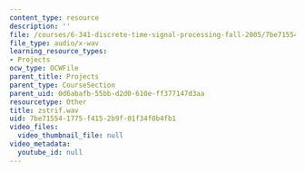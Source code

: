```yaml
---
content_type: resource
description: ''
file: /courses/6-341-discrete-time-signal-processing-fall-2005/7be715541775f4152b9f01f34f0b4fb1_zstrif.wav
file_type: audio/x-wav
learning_resource_types:
- Projects
ocw_type: OCWFile
parent_title: Projects
parent_type: CourseSection
parent_uid: 0d6abafb-55bb-d2d0-610e-ff377147d3aa
resourcetype: Other
title: zstrif.wav
uid: 7be71554-1775-f415-2b9f-01f34f0b4fb1
video_files:
  video_thumbnail_file: null
video_metadata:
  youtube_id: null
---
```

